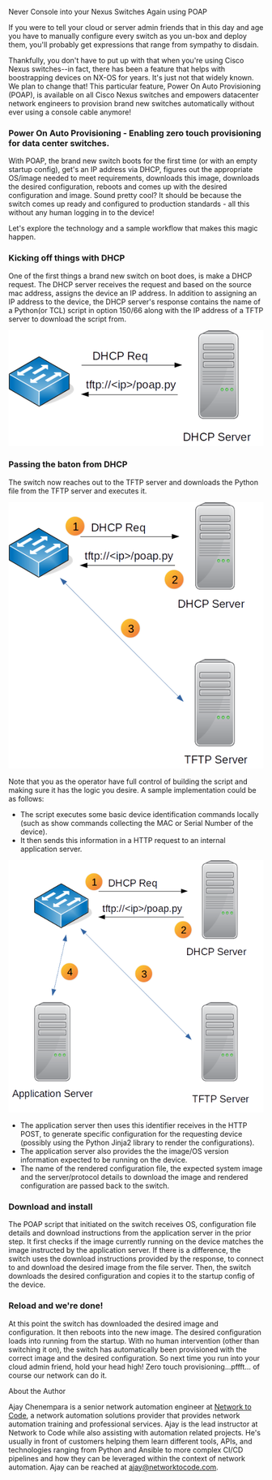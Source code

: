 Never Console into your Nexus Switches Again using POAP

If you were to tell your cloud or server admin friends that in this day and age you have to manually configure every switch as you un-box and deploy them, you'll probably get expressions that range from sympathy to disdain. 

Thankfully, you don't have to put up with that when you're using Cisco Nexus switches--in fact, there has been a feature that helps with boostrapping devices on NX-OS for years. It's just not that widely known.  We plan to change that!  This particular feature, Power On Auto Provisioning (POAP), is available on all Cisco Nexus switches and empowers datacenter network engineers to  provision brand new switches automatically without ever using a console cable anymore!

### Power On Auto Provisioning - Enabling zero touch provisioning for data center switches.

With POAP, the brand new switch boots for the first time (or with an empty startup config), get's an IP address via DHCP, figures out the appropriate OS/image needed to meet requirements, downloads this image, downloads the desired configuration, reboots and comes up with the desired configuration and image.  Sound pretty cool?  It should be because the switch comes up ready and configured to production standards - all this without any human logging in to the device!

Let's explore the technology and a sample workflow that makes this magic happen.

### Kicking off things with DHCP

One of the first things a brand new switch on boot does, is make a DHCP request. The DHCP server receives the request and based on the source mac address, assigns the device an IP address. In addition to assigning an IP address to the device, the DHCP server's response contains the name of a Python(or TCL) script in option 150/66 along with the IP address of a TFTP server to download the script from.

![](poap_blog_dhcp.png)

### Passing the baton from DHCP

The switch now reaches out to the TFTP server and downloads the Python file from the TFTP server and executes it. 

![](poap_blog_tftp.png)

Note that you as the operator have full control of building the script and making sure it has the logic you desire.  A sample implementation could be as follows:

- The script executes some basic device identification commands locally (such as show commands collecting the MAC or Serial Number of the device).
- It then sends this information in a HTTP request to an internal application server.

![](poap_blog_app.png)

- The application server then uses this identifier receives in the HTTP POST, to generate specific configuration for the requesting device (possibly using the Python Jinja2 library to render the configurations).
- The application server also provides the the image/OS version information expected to be running on the device.
- The name of the rendered configuration file, the expected system image and the server/protocol details to download the image and rendered configuration are passed back to the switch.

### Download and install

The POAP script that initiated on the switch receives OS, configuration file details and download instructions from the application server in the prior step. It first checks if the image currently running on the device matches the image instructed by the application server. If there is a difference, the switch uses the download instructions provided by the response, to connect to and download the desired image from the file server. 
Then, the switch downloads the desired configuration and copies it to the startup config of the device.


### Reload and we're done!

At this point the switch has downloaded the desired image and configuration. It then reboots into the new image. The desired configuration loads into running from the startup. With no human intervention (other than switching it on), the switch has automatically been provisioned with the correct image and the desired configuration. So next time you run into your cloud admin friend, hold your head high! Zero touch provisioning...pffft... of course our network can do it.

About the Author

Ajay Chenempara is a senior network automation engineer at [Network to Code](http://networktocode.com), a network automation solutions provider that provides network automation training and professional services.  Ajay is the lead instructor at Network to Code while also assisting with automation related projects.  He's usually in front of customers helping them learn different tools, APIs, and technologies ranging from Python and Ansible to more complex CI/CD pipelines and how they can be leveraged within the context of network automation.  Ajay can be reached at ajay@networktocode.com.







